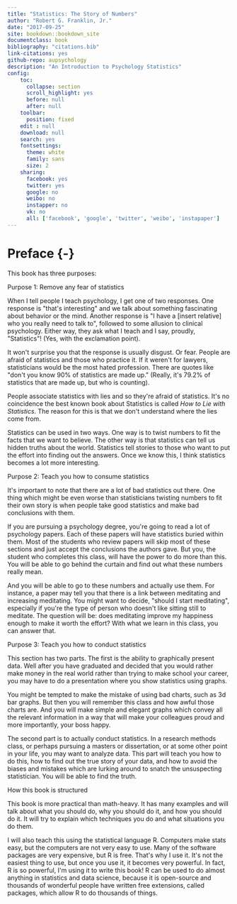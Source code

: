 ```yaml
--- 
title: "Statistics: The Story of Numbers"
author: "Robert G. Franklin, Jr."
date: "2017-09-25"
site: bookdown::bookdown_site
documentclass: book
bibliography: "citations.bib"
link-citations: yes
github-repo: aupsychology
description: "An Introduction to Psychology Statistics"
config:
    toc:
      collapse: section
      scroll_highlight: yes
      before: null
      after: null
    toolbar:
      position: fixed
    edit : null
    download: null
    search: yes
    fontsettings:
      theme: white
      family: sans
      size: 2
    sharing:
      facebook: yes
      twitter: yes
      google: no
      weibo: no
      instapper: no
      vk: no
      all: ['facebook', 'google', 'twitter', 'weibo', 'instapaper']
---
```


# Preface {-}

This book has three purposes:

Purpose 1: Remove any fear of statistics

When I tell people I teach psychology, I get one of two responses. One response is "that's interesting" and we talk about something fascinating about behavior or the mind. Another response is "I have a [insert relative] who you really need to talk to", followed to some allusion to clinical psychology. Either way, they ask what I teach and I say, proudly, "Statistics"! (Yes, with the exclamation point).

It won't surprise you that the response is usually disgust. Or fear. People are afraid of statistics and those who practice it. If it weren't for lawyers, statisticians would be the most hated profession. There are quotes like "don't you know 90% of statistics are made up." (Really, it's 79.2% of statistics that are made up, but who is counting). 

People associate statistics with lies and so they're afraid of statistics. It's no coincidence the best known book about Statistics is called *How to Lie with Statistics*. The reason for this is that we don't understand where the lies come from.

Statistics can be used in two ways. One way is to twist numbers to fit the facts that we want to believe. The other way is that statistics can tell us hidden truths about the world. Statistics tell stories to those who want to put the effort into finding out the answers. Once we know this, I think statistics becomes a lot more interesting.

Purpose 2: Teach you how to consume statistics

It's important to note that there are a lot of bad statistics out there. One thing which might be even worse than statisticians twisting numbers to fit their own story is when people take good statistics and make bad conclusions with them.

If you are pursuing a psychology degree, you're going to read a lot of psychology papers. Each of these papers will have statistics buried within them. Most of the students who review papers will skip most of these sections and just accept the conclusions the authors gave. But you, the student who completes this class, will have the power to do more than this. You will be able to go behind the curtain and find out what these numbers really mean.

And you will be able to go to these numbers and actually use them. For instance, a paper may tell you that there is a link between meditating and increasing meditating. You might want to decide, "should I start meditating", especially if you're the type of person who doesn't like sitting still to meditate. The question will be: does meditating improve my happiness enough to make it worth the effort? With what we learn in this class, you can answer that.

Purpose 3: Teach you how to conduct statistics

This section has two parts. The first is the ability to graphically present data. Well after you have graduated and decided that you would rather make money in the real world rather than trying to make school your career, you may have to do a presentation where you show statistics using graphs.

You might be tempted to make the mistake of using bad charts, such as 3d bar graphs. But then you will remember this class and how awful those charts are. And you will make simple and elegant graphs which convey all the relevant information in a way that will make your colleagues proud and more importantly, your boss happy.

The second part is to actually conduct statistics. In a research methods class, or perhaps pursuing a masters or dissertation, or at some other point in your life, you may want to analyze data. This part will teach you how to do this, how to find out the true story of your data, and how to avoid the biases and mistakes which are lurking around to snatch the unsuspecting statistician. You will be able to find the truth.

How this book is structured

This book is more practical than math-heavy. It has many examples and will talk about what you should do, why you should do it, and how you should do it. It will try to explain which techniques you do and what situations you do them.

I will also teach this using the statistical language R. Computers make stats easy, but the computers are not very easy to use. Many of the software packages are very expensive, but R is free. That's why I use it. It's not the easiest thing to use, but once you use it, it becomes very powerful. In fact, R is so powerful, I'm using it to write this book! R can be used to do almost anything in statistics and data science, because it is open-source and thousands of wonderful people have written free extensions, called packages, which allow R to do thousands of things.
